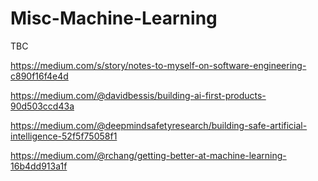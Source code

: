# Misc-Machine-Learning



TBC

https://medium.com/s/story/notes-to-myself-on-software-engineering-c890f16f4e4d

https://medium.com/@davidbessis/building-ai-first-products-90d503ccd43a

https://medium.com/@deepmindsafetyresearch/building-safe-artificial-intelligence-52f5f75058f1

https://medium.com/@rchang/getting-better-at-machine-learning-16b4dd913a1f
